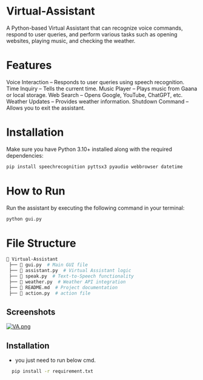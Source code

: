 # Virtual-Assistant

A Python-based Virtual Assistant that can recognize voice commands, respond to user queries, and perform various tasks such as opening websites, playing music, and checking the weather.

# Features

Voice Interaction – Responds to user queries using speech recognition.
Time Inquiry – Tells the current time.
Music Player – Plays music from Gaana or local storage.
Web Search – Opens Google, YouTube, ChatGPT, etc.
Weather Updates – Provides weather information.
Shutdown Command – Allows you to exit the assistant.

# Installation

Make sure you have Python 3.10+ installed along with the required dependencies:

```bash
pip install speechrecognition pyttsx3 pyaudio webbrowser datetime
```

# How to Run

Run the assistant by executing the following command in your terminal:

```bash
python gui.py
```

# File Structure

```bash
📁 Virtual-Assistant
 ├── 📜 gui.py  # Main GUI file
 ├── 📜 assistant.py  # Virtual Assistant logic
 ├── 📜 speak.py  # Text-to-Speech functionality
 ├── 📜 weather.py  # Weather API integration
 ├── 📜 README.md  # Project documentation
 ├── 📜 action.py  # action file
```

## Screenshots

[![VA.png](https://i.postimg.cc/ryfvTzh3/VA.png)](https://postimg.cc/LhZyB4F3)

## Installation

- you just need to run below cmd.

```bash
  pip install -r requirement.txt
```
